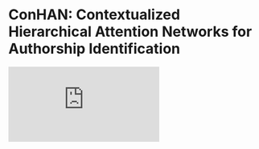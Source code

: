 # ConHAN: Contextualized Hierarchical Attention Networks for Authorship Identification

![Page1](https://github.com/VictorJouault/ConHAN-Authorship-Identification/blob/main/ConHAN_Author_Identification_Poster.pdf)
